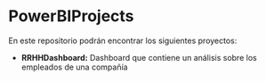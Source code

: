 # PowerBIProjects

En este repositorio podrán encontrar los siguientes proyectos:

- **RRHHDashboard:** Dashboard que contiene un análisis sobre los empleados de una compañía
